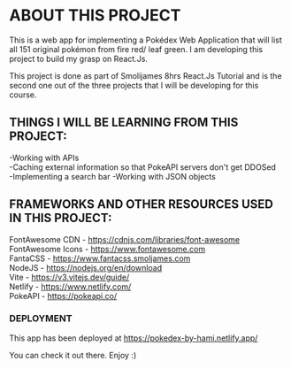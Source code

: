 # ABOUT THIS PROJECT

This is a web app for implementing a Pokédex Web Application that will list all 151 original pokémon from fire red/ leaf green. I am developing this project to build my grasp on React.Js.

This project is done as part of Smolijames 8hrs React.Js Tutorial and is the second one out of the three projects that I will be developing for this course.

## THINGS I WILL BE LEARNING FROM THIS PROJECT:

-Working with APIs  
-Caching external information so that PokeAPI servers don't get DDOSed  
-Implementing a search bar
-Working with JSON objects

## FRAMEWORKS AND OTHER RESOURCES USED IN THIS PROJECT:

FontAwesome CDN - https://cdnjs.com/libraries/font-awesome  
FontAwesome Icons - https://www.fontawesome.com  
FantaCSS - https://www.fantacss.smoljames.com  
NodeJS - https://nodejs.org/en/download  
Vite - https://v3.vitejs.dev/guide/  
Netlify - https://www.netlify.com/  
PokeAPI - https://pokeapi.co/  

### DEPLOYMENT

This app has been deployed at https://pokedex-by-hami.netlify.app/  

You can check it out there. Enjoy :)
